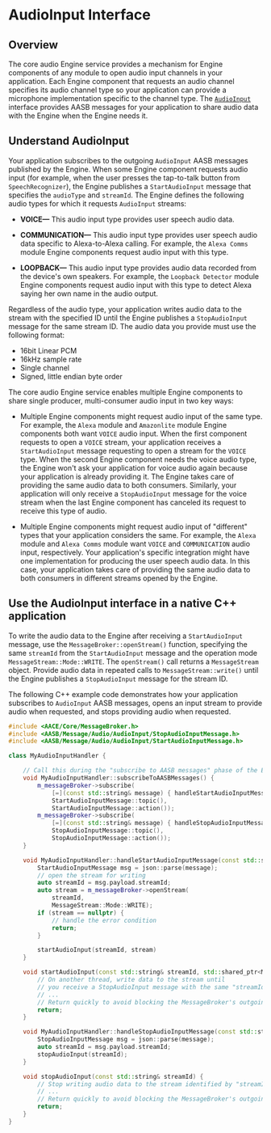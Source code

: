 # AudioInput Interface <!-- omit in toc -->

## Overview

The core audio Engine service provides a mechanism for Engine components of any module to open audio input channels in your application. Each Engine component that requests an audio channel specifies its audio channel type so your application can provide a microphone implementation specific to the channel type. The [`AudioInput`](https://alexa.github.io/alexa-auto-sdk/docs/aasb/core/AudioInput/index.html) interface provides AASB messages for your application to share audio data with the Engine when the Engine needs it.

## Understand AudioInput

Your application subscribes to the outgoing `AudioInput` AASB messages published by the Engine. When some Engine component requests audio input (for example, when the user presses the tap-to-talk button from `SpeechRecognizer`), the Engine publishes a `StartAudioInput` message that specifies the `audioType` and `streamId`. The Engine defines the following audio types for which it requests `AudioInput` streams:

- **VOICE—** This audio input type provides user speech audio data.

- **COMMUNICATION—** This audio input type provides user speech audio data specific to Alexa-to-Alexa calling. For example, the `Alexa Comms` module Engine components request audio input with this type.

- **LOOPBACK—** This audio input type provides audio data recorded from the device's own speakers. For example, the `Loopback Detector` module Engine components request audio input with this type to detect Alexa saying her own name in the audio output.

Regardless of the audio type, your application writes audio data to the stream with the specified ID until the Engine publishes a `StopAudioInput` message for the same stream ID. The audio data you provide must use the following format:

* 16bit Linear PCM
* 16kHz sample rate
* Single channel
* Signed, little endian byte order

The core audio Engine service enables multiple Engine components to share single producer, multi-consumer audio input in two key ways:

-  Multiple Engine components might request audio input of the same type. For example, the `Alexa` module and `Amazonlite` module Engine components both want `VOICE` audio input. When the first component requests to open a `VOICE` stream, your application receives a `StartAudioInput` message requesting to open a stream for the `VOICE` type. When the second Engine component needs the voice audio type, the Engine won't ask your application for voice audio again because your application is already providing it. The Engine takes care of providing the same audio data to both consumers. Similarly, your application will only receive a `StopAudioInput` message for the voice stream when the last Engine component has canceled its request to receive this type of audio.

- Multiple Engine components might request audio input of "different" types that your application considers the same. For example, the `Alexa` module and `Alexa Comms` module want `VOICE` and `COMMUNICATION` audio input, respectively. Your application's specific integration might have one implementation for producing the user speech audio data. In this case, your application takes care of providing the same audio data to both consumers in different streams opened by the Engine.

## Use the AudioInput interface in a native C++ application

To write the audio data to the Engine after receiving a `StartAudioInput` message, use the `MessageBroker::openStream()` function, specifying the same `streamId` from the `StartAudioInput` message and the operation mode `MessageStream::Mode::WRITE`. The `openStream()` call returns a `MessageStream` object. Provide audio data in repeated calls to `MessageStream::write()` until the Engine publishes a `StopAudioInput` message for the stream ID.

The following C++ example code demonstrates how your application subscribes to `AudioInput` AASB messages, opens an input stream to provide audio when requested, and stops providing audio when requested.

```cpp
#include <AACE/Core/MessageBroker.h>
#include <AASB/Message/Audio/AudioInput/StopAudioInputMessage.h>
#include <AASB/Message/Audio/AudioInput/StartAudioInputMessage.h>

class MyAudioInputHandler {

    // Call this during the "subscribe to AASB messages" phase of the Engine lifecycle
    void MyAudioInputHandler::subscribeToAASBMessages() {
        m_messageBroker->subscribe(
            [=](const std::string& message) { handleStartAudioInputMessage(message); },
            StartAudioInputMessage::topic(),
            StartAudioInputMessage::action());
        m_messageBroker->subscribe(
            [=](const std::string& message) { handleStopAudioInputMessage(message); },
            StopAudioInputMessage::topic(),
            StopAudioInputMessage::action());
    }

    void MyAudioInputHandler::handleStartAudioInputMessage(const std::string& message) {
        StartAudioInputMessage msg = json::parse(message);
        // open the stream for writing
        auto streamId = msg.payload.streamId;
        auto stream = m_messageBroker->openStream(
            streamId,
            MessageStream::Mode::WRITE);
        if (stream == nullptr) {
            // handle the error condition
            return;
        }

        startAudioInput(streamId, stream)
    }

    void startAudioInput(const std::string& streamId, std::shared_ptr<MessageStream> stream) {
        // On another thread, write data to the stream until
        // you receive a StopAudioInput message with the same "streamId"
        // ...
        // Return quickly to avoid blocking the MessageBroker's outgoing thread!
        return;
    }

    void MyAudioInputHandler::handleStopAudioInputMessage(const std::string& message) {
        StopAudioInputMessage msg = json::parse(message);
        auto streamId = msg.payload.streamId;
        stopAudioInput(streamId);
    }

    void stopAudioInput(const std::string& streamId) {
        // Stop writing audio data to the stream identified by "streamId"
        // ...
        // Return quickly to avoid blocking the MessageBroker's outgoing thread!
        return;
    }
}
```
